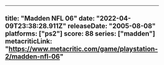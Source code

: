 
---
title: "Madden NFL 06"
date: "2022-04-09T23:38:28.911Z"
releaseDate: "2005-08-08"
platforms: ["ps2"]
score: 88
series: ["madden"]
metacriticLink: "https://www.metacritic.com/game/playstation-2/madden-nfl-06"
---
